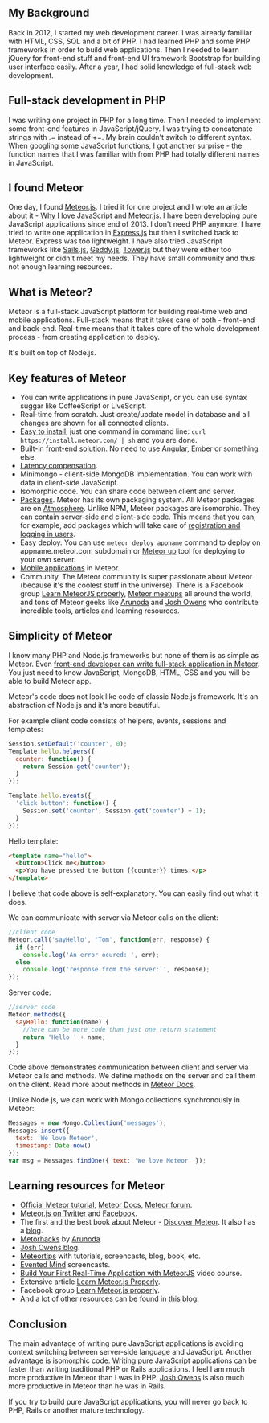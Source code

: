 ## My Background

Back in 2012, I started my web development career. I was already familiar with HTML, CSS, SQL and a bit of PHP. I had learned PHP and some PHP frameworks in order to build web applications. Then I needed to learn jQuery for front-end stuff and front-end UI framework Bootstrap for building user interface easily. After a year, I had solid knowledge of full-stack web development.

## Full-stack development in PHP

I was writing one project in PHP for a long time. Then I needed to implement some front-end features in JavaScript/jQuery. I was trying to concatenate strings with .= instead of +=. My brain couldn't switch to different syntax. When googling some JavaScript functions, I got another surprise - the function names that I was familiar with from PHP had totally different names in JavaScript.

## I found Meteor

One day, I found [Meteor.js](https://meteor.com). I tried it for one project and I wrote an article about it - [Why I love JavaScript and Meteor.js](http://meteor.hromnik.com/blog/why-i-love-javascript-and-meteor-js). I have been developing pure JavaScript applications since end of 2013. I don't need  PHP anymore. I have tried to write one application in [Express.js](http://expressjs.com/) but then I switched back to Meteor. Express was too lightweight. I have also tried JavaScript frameworks like [Sails.js](http://sailsjs.org/), [Geddy.js](http://geddyjs.org/), [Tower.js](http://tower.github.io/) but they were either too lightweight or didn't meet my needs. They have small community and thus not enough learning resources.

## What is Meteor?

Meteor is a full-stack JavaScript platform for building real-time web and mobile applications. Full-stack means that it takes care of both - front-end and back-end. Real-time means that it takes care of the whole development process - from creating application to deploy.

It's built on top of Node.js.

## Key features of Meteor

- You can write applications in pure JavaScript, or you can use syntax suggar like CoffeeScript or LiveScript.
- Real-time from scratch. Just create/update model in database and all changes are shown for all connected clients.
- [Easy to install](https://www.meteor.com/install), just one command in command line: `curl https://install.meteor.com/ | sh` and you are done.
- Built-in [front-end solution](https://www.meteor.com/blaze). No need to use Angular, Ember or something else.
- [Latency compensation](https://meteorhacks.com/introduction-to-latency-compensation.html).
- Minimongo - client-side MongoDB implementation. You can work with data in client-side JavaScript.
- Isomorphic code. You can share code between client and server.
- [Packages](http://atmospherejs.com/). Meteor has its own packaging system. All Meteor packages are on [Atmosphere](http://atmospherejs.com/). Unlike NPM, Meteor packages are isomorphic. They can contain server-side and client-side code. This means that you can, for example, add packages which will take care of [registration and logging in users](https://atmospherejs.com/meteor/accounts-ui).
- Easy deploy. You can use `meteor deploy appname` command to deploy on appname.meteor.com subdomain or [Meteor up](https://github.com/arunoda/meteor-up) tool for deploying to your own server.
- [Mobile applications](https://github.com/meteor/meteor/wiki/Meteor-Cordova-Phonegap-integration) in Meteor.
- Community. The Meteor community is super passionate about Meteor (because it's the coolest stuff in the universe). There is a Facebook group [Learn MeteorJS properly](https://www.facebook.com/groups/1498505377066142/), [Meteor meetups](http://meteor.meetup.com/) all around the world, and tons of Meteor geeks like [Arunoda](https://twitter.com/arunoda) and [Josh Owens](https://twitter.com/joshowens) who contribute incredible tools, articles and learning resources.

## Simplicity of Meteor

I know many PHP and Node.js frameworks but none of them is as simple as Meteor. Even [front-end developer can write full-stack application in Meteor](http://davidwalsh.name/meteor-frontend-engineers). You just need to know JavaScript, MongoDB, HTML, CSS and you will be able to build Meteor app. 

Meteor's code does not look like code of classic Node.js framework. It's an abstraction of Node.js and it's more beautiful.

For example client code consists of helpers, events, sessions and templates:

```javascript
Session.setDefault('counter', 0);
Template.hello.helpers({
  counter: function() {
    return Session.get('counter');
  }
});

Template.hello.events({
  'click button': function() {
    Session.set('counter', Session.get('counter') + 1);
  }
});
```
    
Hello template:

```html
<template name="hello">
  <button>Click me</button>
  <p>You have pressed the button {{counter}} times.</p>
</template>
```
    
I believe that code above is self-explanatory. You can easily find out what it does.
    
We can communicate with server via Meteor calls on the client:

```javascript
//client code
Meteor.call('sayHello', 'Tom', function(err, response) {
  if (err)
    console.log('An error ocured: ', err);
  else
    console.log('response from the server: ', response);
});
```

Server code:
    
```javascript
//server code
Meteor.methods({
  sayHello: function(name) {
    //here can be more code than just one return statement
    return 'Hello ' + name;
  }
});
```
    
Code above demonstrates communication between client and server via Meteor calls and methods. We define methods on the server and call them on the client. Read more about methods in [Meteor Docs](http://docs.meteor.com/#/full/meteor_methods).

Unlike Node.js, we can work with Mongo collections synchronously in Meteor:

```javascript
Messages = new Mongo.Collection('messages');
Messages.insert({
  text: 'We love Meteor',
  timestamp: Date.now()
});
var msg = Messages.findOne({ text: 'We love Meteor' });
```

## Learning resources for Meteor

- [Official Meteor tutorial](https://www.meteor.com/install), [Meteor Docs](http://docs.meteor.com/#/full/), [Meteor forum](https://forums.meteor.com/).
- [Meteor.js on Twitter](twitter.com/meteorjs) and [Facebook](https://www.facebook.com/meteorjs).
- The first and the best book about Meteor - [Discover Meteor](https://www.discovermeteor.com/). It also has a [blog](https://www.discovermeteor.com/blog).
- [Metorhacks](https://meteorhacks.com/) by [Arunoda](https://twitter.com/arunoda).
- [Josh Owens blog](http://joshowens.me/).
- [Meteortips](http://meteortips.com/tutorials/) with tutorials, screencasts, blog, book, etc.
- [Evented Mind](https://www.eventedmind.com/) screencasts.
- [Build Your First Real-Time Application with MeteorJS](https://www.udemy.com/build-your-first-real-time-web-application-with-meteorjs/) video course.
- Extensive article [Learn Meteor.js Properly](http://javascriptissexy.com/learn-meteor-js-properly/).
- Facebook group [Learn Meteor.js properly](https://www.facebook.com/groups/1498505377066142/).
- And a lot of other resources can be found in [this blog](https://www.yauh.de/best-learning-resources-for-meteorjs/).

## Conclusion

The main advantage of writing pure JavaScript applications is avoiding context switching between server-side language and JavaScript. Another advantage is isomorphic code. Writing pure JavaScript applications can be faster than writing traditional PHP or Rails applications. I feel I am much more productive in Meteor than I was in PHP. [Josh Owens](http://differential.com/blog/meteor-killin-rails) is also much more productive in Meteor than he was in Rails.

If you try to build pure JavaScript applications, you will never go back to PHP, Rails or another mature technology.

